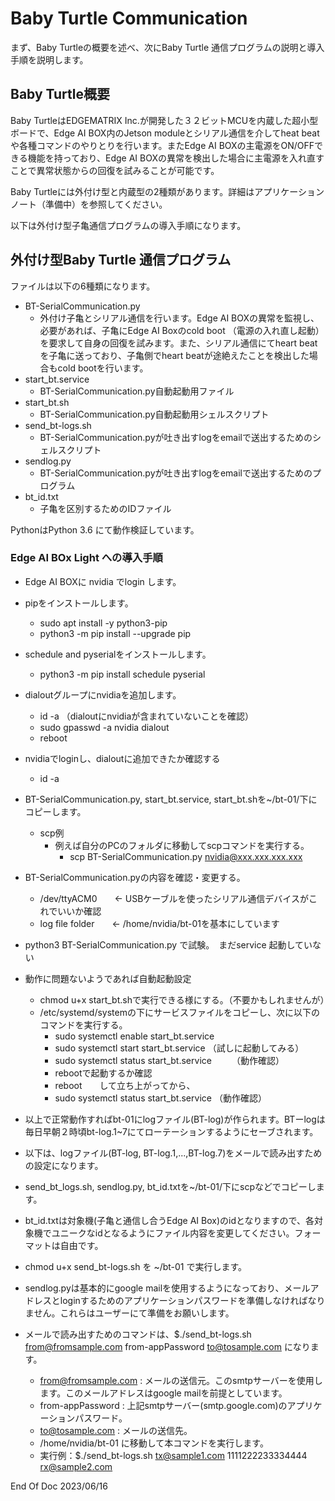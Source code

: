 # Baby Turtle Communication

まず、Baby Turtleの概要を述べ、次にBaby Turtle 通信プログラムの説明と導入手順を説明します。

## Baby Turtle概要

Baby TurtleはEDGEMATRIX Inc.が開発した３２ビットMCUを内蔵した超小型ボードで、Edge AI BOX内のJetson moduleとシリアル通信を介してheat beatや各種コマンドのやりとりを行います。またEdge AI BOXの主電源をON/OFFできる機能を持っており、Edge AI BOXの異常を検出した場合に主電源を入れ直すことで異常状態からの回復を試みることが可能です。

Baby Turtleには外付け型と内蔵型の2種類があります。詳細はアプリケーションノート（準備中）を参照してください。

以下は外付け型子亀通信プログラムの導入手順になります。

## 外付け型Baby Turtle 通信プログラム

ファイルは以下の6種類になります。

- BT-SerialCommunication.py
  - 外付け子亀とシリアル通信を行います。Edge AI BOXの異常を監視し、必要があれば、子亀にEdge AI Boxのcold boot （電源の入れ直し起動）を要求して自身の回復を試みます。また、シリアル通信にてheart beatを子亀に送っており、子亀側でheart beatが途絶えたことを検出した場合もcold bootを行います。
- start_bt.service
  - BT-SerialCommunication.py自動起動用ファイル
- start_bt.sh
  - BT-SerialCommunication.py自動起動用シェルスクリプト
- send_bt-logs.sh
  - BT-SerialCommunication.pyが吐き出すlogをemailで送出するためのシェルスクリプト
- sendlog.py
  - BT-SerialCommunication.pyが吐き出すlogをemailで送出するためのプログラム
- bt_id.txt
  - 子亀を区別するためのIDファイル

PythonはPython 3.6 にて動作検証しています。

### Edge AI BOx Light への導入手順

- Edge AI BOXに nvidia でlogin します。
- pipをインストールします。
  - sudo apt install -y python3-pip
  - python3 -m pip install --upgrade pip
- schedule and pyserialをインストールします。
  - python3 -m pip install schedule pyserial
- dialoutグループにnvidiaを追加します。
  - id -a   （dialoutにnvidiaが含まれていないことを確認）
  - sudo gpasswd -a nvidia dialout
  - reboot
- nvidiaでloginし、dialoutに追加できたか確認する
  - id -a

- BT-SerialCommunication.py, start_bt.service, start_bt.shを~/bt-01/下にコピーします。
  - scp例
    - 例えば自分のPCのフォルダに移動してscpコマンドを実行する。
      - scp BT-SerialCommunication.py nvidia@xxx.xxx.xxx.xxx
- BT-SerialCommunication.pyの内容を確認・変更する。
  - /dev/ttyACM0　　<- USBケーブルを使ったシリアル通信デバイスがこれでいいか確認
  - log file folder　　<- /home/nvidia/bt-01を基本にしています
- python3 BT-SerialCommunication.py で試験。　まだservice 起動していない
- 動作に問題ないようであれば自動起動設定
  - chmod u+x start_bt.shで実行できる様にする。（不要かもしれませんが）
  - /etc/systemd/systemの下にサービスファイルをコピーし、次に以下のコマンドを実行する。
    - sudo systemctl enable start_bt.service
    - sudo systemctl start start_bt.service     （試しに起動してみる）
    - sudo systemctl status start_bt.service　　 （動作確認）
    - rebootで起動するか確認
    - reboot　　して立ち上がってから、
    - sudo systemctl status start_bt.service      （動作確認）
- 以上で正常動作すればbt-01にlogファイル(BT-log)が作られます。BTーlogは毎日早朝２時頃bt-log.1~7にてローテーションするようにセーブされます。
- 以下は、logファイル(BT-log, BT-log.1,...,BT-log.7)をメールで読み出すための設定になります。
- send_bt_logs.sh, sendlog.py, bt_id.txtを~/bt-01/下にscpなどでコピーします。
- bt_id.txtは対象機(子亀と通信し合うEdge AI Box)のidとなりますので、各対象機でユニークなidとなるようにファイル内容を変更してください。フォーマットは自由です。
- chmod u+x send_bt-logs.sh を ~/bt-01 で実行します。
- sendlog.pyは基本的にgoogle mailを使用するようになっており、メールアドレスとloginするためのアプリケーションパスワードを準備しなければなりません。これらはユーザーにて準備をお願いします。
- メールで読み出すためのコマンドは、$./send_bt-logs.sh from@fromsample.com from-appPassword to@tosample.com になります。
  - from@fromsample.com : メールの送信元。このsmtpサーバーを使用します。このメールアドレスはgoogle mailを前提としています。
  - from-appPassword : 上記smtpサーバー(smtp.google.com)のアプリケーションパスワード。
  - to@tosample.com : メールの送信先。
  - /home/nvidia/bt-01 に移動して本コマンドを実行します。
  - 実行例：$./send_bt-logs.sh tx@sample1.com 1111222233334444 rx@sample2.com

End Of Doc 2023/06/16
